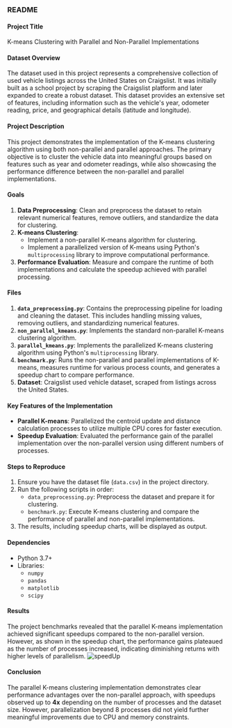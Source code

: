 ### README

#### **Project Title**
K-means Clustering with Parallel and Non-Parallel Implementations

#### **Dataset Overview**
The dataset used in this project represents a comprehensive collection of used vehicle listings across the United States on Craigslist. It was initially built as a school project by scraping the Craigslist platform and later expanded to create a robust dataset. This dataset provides an extensive set of features, including information such as the vehicle's year, odometer reading, price, and geographical details (latitude and longitude).

#### **Project Description**
This project demonstrates the implementation of the K-means clustering algorithm using both non-parallel and parallel approaches. The primary objective is to cluster the vehicle data into meaningful groups based on features such as year and odometer readings, while also showcasing the performance difference between the non-parallel and parallel implementations.

#### **Goals**
1. **Data Preprocessing**: Clean and preprocess the dataset to retain relevant numerical features, remove outliers, and standardize the data for clustering.
2. **K-means Clustering**:
   - Implement a non-parallel K-means algorithm for clustering.
   - Implement a parallelized version of K-means using Python's `multiprocessing` library to improve computational performance.
3. **Performance Evaluation**: Measure and compare the runtime of both implementations and calculate the speedup achieved with parallel processing.


#### **Files**
1. **`data_preprocessing.py`**: Contains the preprocessing pipeline for loading and cleaning the dataset. This includes handling missing values, removing outliers, and standardizing numerical features.
2. **`non_parallel_kmeans.py`**: Implements the standard non-parallel K-means clustering algorithm.
3. **`parallel_kmeans.py`**: Implements the parallelized K-means clustering algorithm using Python's `multiprocessing` library.
4. **`benchmark.py`**: Runs the non-parallel and parallel implementations of K-means, measures runtime for various process counts, and generates a speedup chart to compare performance.
5. **Dataset**: Craigslist used vehicle dataset, scraped from listings across the United States.

#### **Key Features of the Implementation**
- **Parallel K-means**: Parallelized the centroid update and distance calculation processes to utilize multiple CPU cores for faster execution.
- **Speedup Evaluation**: Evaluated the performance gain of the parallel implementation over the non-parallel version using different numbers of processes.

#### **Steps to Reproduce**
1. Ensure you have the dataset file (`data.csv`) in the project directory.
2. Run the following scripts in order:
   - `data_preprocessing.py`: Preprocess the dataset and prepare it for clustering.
   - `benchmark.py`: Execute K-means clustering and compare the performance of parallel and non-parallel implementations.
3. The results, including speedup charts, will be displayed as output.

#### **Dependencies**
- Python 3.7+
- Libraries:
  - `numpy`
  - `pandas`
  - `matplotlib`
  - `scipy`

#### **Results**

The project benchmarks revealed that the parallel K-means implementation achieved significant speedups compared to the non-parallel version. However, as shown in the speedup chart, the performance gains plateaued as the number of processes increased, indicating diminishing returns with higher levels of parallelism.
![speedUp](https://github.com/user-attachments/assets/1f6a3a57-3fc9-47b8-9c74-6d79dafbc9fa)

#### **Conclusion**
The parallel K-means clustering implementation demonstrates clear performance advantages over the non-parallel approach, with speedups observed up to **4x** depending on the number of processes and the dataset size. However, parallelization beyond 8 processes did not yield further meaningful improvements due to CPU and memory constraints.
